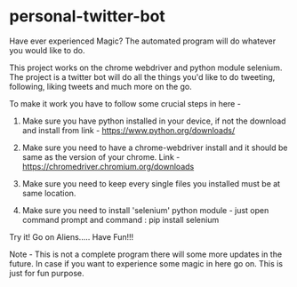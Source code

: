 # personal-twitter-bot

Have ever experienced Magic? The automated program will do whatever you would like to do.


This project works on the chrome webdriver and python module selenium. The project is a twitter bot will do all the things you'd like to do tweeting, following, liking tweets and much more on the go.


To make it work you have to follow some crucial steps in here -

1. Make sure you have python installed in your device, if not the download and install from link - https://www.python.org/downloads/

2. Make sure you need to have a chrome-webdriver install and it should be same as the version of your chrome. Link - https://chromedriver.chromium.org/downloads

3. Make sure you need to keep every single files you installed must be at same location.

4. Make sure you need to install 'selenium' python module - just open command prompt and command : pip install selenium


Try it! Go on Aliens..... Have Fun!!!



Note - This is not a complete program there will some more updates in the future. In case if you want to experience some magic in here go on. This is just for fun purpose.
